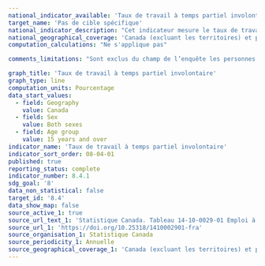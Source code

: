 ```yaml
---
national_indicator_available: 'Taux de travail à temps partiel involontaire'
target_name: 'Pas de cible spécifique'
national_indicator_description: "Cet indicateur mesure le taux de travail à temps partiel involontaire. Celui-ci peut être dérivée de différentes façons. Celle qui est utilisée pour cet indicateur se base sur tous les travailleurs ayant un emploi à temps partiel involontaire, qu'ils aient cherché un travail à temp plein ou non. Le taux est présenté comme le nombre de travailleurs ayant un emploi à temps partiel involontaire par rapport au nombre de travailleurs à temps partiel."
national_geographical_coverage: 'Canada (excluant les territoires) et provinces' 
computation_calculations: "Ne s'applique pas"

comments_limitations: "Sont exclus du champ de l’enquête les personnes qui vivent dans les réserves et dans d’autres peuplements autochtones des provinces, les membres à temps plein des Forces armées canadiennes, les pensionnaires d’établissements institutionnels et les ménages situés dans des régions extrêmement éloignées où la densité de population est très faible."

graph_title: 'Taux de travail à temps partiel involontaire'
graph_type: line
computation_units: Pourcentage
data_start_values:
  - field: Geography
    value: Canada
  - field: Sex
    value: Both sexes
  - field: Age group
    value: 15 years and over
indicator_name: 'Taux de travail à temps partiel involontaire'
indicator_sort_order: 08-04-01
published: true
reporting_status: complete
indicator_number: 8.4.1
sdg_goal: '8'
data_non_statistical: false
target_id: '8.4'
data_show_map: false
source_active_1: true
source_url_text_1: 'Statistique Canada. Tableau 14-10-0029-01 Emploi à temps partiel selon la raison, données annuelles (x 1 000)'
source_url_1: 'https://doi.org/10.25318/1410002901-fra'
source_organisation_1: Statistique Canada
source_periodicity_1: Annuelle
source_geographical_coverage_1: 'Canada (excluant les territoires) et provinces'
---
```

